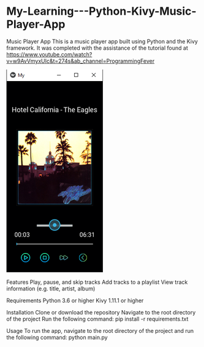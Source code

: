 # My-Learning---Python-Kivy-Music-Player-App

Music Player App
This is a music player app built using Python and the Kivy framework. It was completed with the assistance of the tutorial found at https://www.youtube.com/watch?v=w9AvVmyxUIc&t=274s&ab_channel=ProgrammingFever

![JukeBox](App_Screenshot.png)

Features
Play, pause, and skip tracks
Add tracks to a playlist
View track information (e.g. title, artist, album)


Requirements
Python 3.6 or higher
Kivy 1.11.1 or higher


Installation
Clone or download the repository
Navigate to the root directory of the project
Run the following command:
    pip install -r requirements.txt

Usage
To run the app, navigate to the root directory of the project and run the following command:
    python main.py